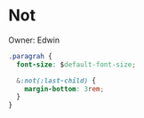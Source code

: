 # Not

Owner: Edwin

```css
.paragrah {
  font-size: $default-font-size;

  &:not(:last-child) {
    margin-bottom: 3rem;
  }
}
```